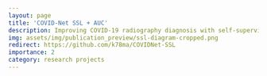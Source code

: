 ```yaml
---
layout: page
title: 'COVID-Net SSL + AUC'
description: Improving COVID-19 radiography diagnosis with self-supervised learning and AUC maximization
img: assets/img/publication_preview/ssl-diagram-cropped.png
redirect: https://github.com/k78ma/COVIDNet-SSL
importance: 2
category: research projects
---
```

